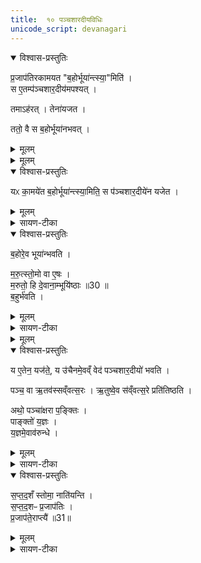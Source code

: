 ```yaml
---
title:  १० पञ्चशारदीयविधिः
unicode_script: devanagari
---
```



<details open><summary>विश्वास-प्रस्तुतिः</summary>

प्र॒जाप॑तिरकामयत "ब॒होर्भूया॑न्त्स्या॒"मिति॑ ।   
स ए॒तम्प॑ञ्चशार॒दीय॑मपश्यत् ।  

तमाऽह॑रत् ।
तेना॑यजत ।

ततो॒ वै स ब॒होर्भूया॑नभवत् ।  
</details>

<details><summary>मूलम्</summary>

प्र॒जाप॑तिरकामयत "ब॒होर्भूया॑न्त्स्या॒"मिति॑ ।   
स ए॒तम्प॑ञ्चशार॒दीय॑मपश्यत् ।  

तमाऽह॑रत् ।
तेना॑यजत ।

ततो॒ वै स ब॒होर्भूया॑नभवत् ।  
</details>


<details><summary>मूलम्</summary>

यᳵ का॒मये॑त ब॒होर्भूया॑न्त्स्या॒मिति॑ ।
स प॑ञ्चशार॒दीये॑न यजेत ।
</details>

<details open><summary>विश्वास-प्रस्तुतिः</summary>

यᳵ का॒मये॑त ब॒होर्भूया॑न्त्स्या॒मिति॒ स प॑ञ्चशार॒दीये॑न यजेत ।
</details>

<details><summary>मूलम्</summary>

यᳵ का॒मये॑त ब॒होर्भूया॑न्त्स्या॒मिति॒ स प॑ञ्चशार॒दीये॑न यजेत ।
</details>

<details><summary>सायण-टीका</summary>

(SB) 1नवमेऽनुवाके ओदनसवोऽभिहितः । दशमे पञ्चशारदीयविधिरुच्यते । स च सूत्रकारेण स्पष्टमुदाहृतः - 'पञ्चशारदीयेन बहोर्भूयान्भवति । अनुवत्सरं पशुबन्धेन यजते । सप्तदश पृश्नीनुक्ष्णः पञ्चवर्षानानयन्ति । सप्तदश पृश्नीर्वत्सतर्यः स्त्रीवत्सा अप्रवीताः । प्रोक्षितान्पर्यग्निकृतानुक्ष्ण उत्सृजन्ति वत्सतरीरालभन्ते' इति । तमिमं पञ्चशारदीयं विधत्ते - बहोर्धनप्रजादिसमृद्धादन्यपुरुषादपि भूयानत्यन्तसमृद्धः । पञ्चसु शरत्सु संवत्सरेष्वनुष्ठेयः पञ्चशारदीयः । स्पष्टमन्यत् ॥
</details>

<details open><summary>विश्वास-प्रस्तुतिः</summary>

ब॒होरे॒व भूया॑न्भवति ।   

म॒रु॒त्स्तो॒मो वा ए॒षः ।  
म॒रुतो॒ हि दे॒वाना॒म्भूयि॑ष्ठाः ॥30 ॥  
ब॒हुर्भ॑वति ।
</details>

<details><summary>मूलम्</summary>

ब॒होरे॒व भूया॑न्भवति ।   

म॒रु॒त्स्तो॒मो वा ए॒षः ।  
म॒रुतो॒ हि दे॒वाना॒म्भूयि॑ष्ठाः ॥30 ॥  
ब॒हुर्भ॑वति ।
</details>

<details><summary>सायण-टीका</summary>

3तमेतं प्रशंसति - स्तोमशब्देन स्तोमयुक्तो यज्ञ उपलक्ष्यते । मरुत्संज्ञकानां देवगणानां संबन्धी स्तोमो मरुत्स्तोमः । मरुतो ह्येतस्यानुष्ठानेन देवानां मध्येऽत्यन्तं समृद्धाः संपन्नाः ॥
</details>


<details><summary>मूलम्</summary>

य ए॒तेन॒ यज॑ते ।
य उ॑चैनमे॒वव्ँ वेद॑ ।
प॒ञ्च॒शा॒र॒दीयो॑ भवति ।
</details>

<details open><summary>विश्वास-प्रस्तुतिः</summary>

य ए॒तेन॒ यज॑ते॒, य उ॑चैनमे॒वव्ँ वेद॑ पञ्चशार॒दीयो॑ भवति ।

पञ्च॒ वा ऋ॒तव॑स्सव्ँवत्स॒रः ।
ऋ॒तुष्वे॒व स॑व्ँवत्स॒रे प्रति॑तिष्ठति ।

अथो॒ पञ्चा॑क्षरा प॒ङ्क्तिः ।  
पाङ्क्तो॑ य॒ज्ञः ।  
य॒ज्ञमे॒वाव॑रुन्धे      ।
</details>

<details><summary>मूलम्</summary>

य ए॒तेन॒ यज॑ते॒, य उ॑चैनमे॒वव्ँ वेद॑ पञ्चशार॒दीयो॑ भवति ।

पञ्च॒ वा ऋ॒तव॑स्सव्ँवत्स॒रः ।
ऋ॒तुष्वे॒व स॑व्ँवत्स॒रे प्रति॑तिष्ठति ।

अथो॒ पञ्चा॑क्षरा प॒ङ्क्तिः ।  
पाङ्क्तो॑ य॒ज्ञः ।  
य॒ज्ञमे॒वाव॑रुन्धे      ।
</details>

<details><summary>सायण-टीका</summary>

3यागं वेदनं च प्रशंसति । संवत्सरसंख्यां प्रशंसति - पञ्चसंख्यासामान्यादृतुद्वारा संवत्सरे प्रतिष्ठा । तथा पङ्किच्छन्दोद्वारा यज्ञप्राप्तिः । स्तोमानामवधिं विधत्ते - त्रिवृदादिस्तोमाः सप्तदश स्तोमं नातिक्रामन्ति । तमेतमनतिक्रामं सूत्रकारः स्पष्टमुदाजहार- 'उत्तमीरालभ्य दीक्षन्ते त्रिवृदग्निष्टोमः पञ्चदश उक्थ्यः सप्तदश उक्थ्यः पञ्चदशोऽग्निः सप्तदशोऽतिरात्रः' इति । पञ्चमे संवत्सरे वत्सतरीर्हि चरमभाविनीरालभ्य पश्चात्पञ्चरात्राय दीक्ष- यित्वा क्रमेण त्रिवृदग्निष्टोमादीनि पञ्चाहान्यनुष्ठेयानि । तेषु पञ्चस्वप्यहस्स्वेकविंशत्रिणवादयः स्तोमा न विद्यन्ते ।
</details>

<details open><summary>विश्वास-प्रस्तुतिः</summary>

स॒प्त॒द॒शँ स्तोमा॒ नाति॑यन्ति ।  
स॒प्त॒द॒शᳶ प्र॒जाप॑तिः ।   
प्र॒जाप॑ते॒राप्त्यै॑ ॥31॥    
</details>

<details><summary>मूलम्</summary>

स॒प्त॒द॒शँ स्तोमा॒ नाति॑यन्ति ।  
स॒प्त॒द॒शᳶ प्र॒जाप॑तिः ।   
प्र॒जाप॑ते॒राप्त्यै॑ ॥31॥    
</details>

<details><summary>सायण-टीका</summary>

सोऽयं सप्तदशस्तोमानतिक्रमः 'आश्रावय' इत्याद्यक्षरात्मकत्वेन प्रजापतिस्सप्तदशः । अतस्तदनतिक्रमः प्रजापतेः प्रात्यै भवति ॥

इति श्रीमत्सायणाचार्यविरचिते माधवीये वेदार्थप्रकाशे कृष्णयजुर्वेदीयतैत्तिरीयब्राह्मणभाष्ये द्वितियाष्टके सप्तमप्रपाठके दशमोऽनुवाकः ॥  

</details>

